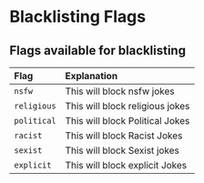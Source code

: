 # Blacklisting Flags

## Flags available for blacklisting

| Flag | Explanation |
| :--- | :--- |
| `nsfw` | This will block nsfw jokes  |
| `religious` | This will block religious jokes |
| `political` | This will block Political Jokes  |
| `racist` | This will block Racist Jokes |
| `sexist` | This will block Sexist jokes |
| `explicit` | This will block explicit Jokes |



